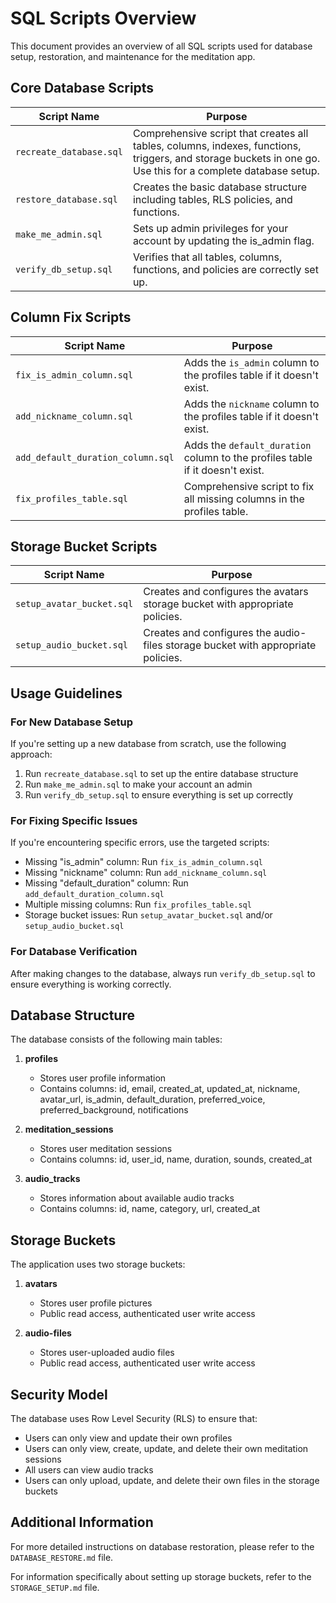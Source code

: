 # SQL Scripts Overview

This document provides an overview of all SQL scripts used for database setup, restoration, and maintenance for the meditation app.

## Core Database Scripts

| Script Name | Purpose |
|-------------|---------|
| `recreate_database.sql` | Comprehensive script that creates all tables, columns, indexes, functions, triggers, and storage buckets in one go. Use this for a complete database setup. |
| `restore_database.sql` | Creates the basic database structure including tables, RLS policies, and functions. |
| `make_me_admin.sql` | Sets up admin privileges for your account by updating the is_admin flag. |
| `verify_db_setup.sql` | Verifies that all tables, columns, functions, and policies are correctly set up. |

## Column Fix Scripts

| Script Name | Purpose |
|-------------|---------|
| `fix_is_admin_column.sql` | Adds the `is_admin` column to the profiles table if it doesn't exist. |
| `add_nickname_column.sql` | Adds the `nickname` column to the profiles table if it doesn't exist. |
| `add_default_duration_column.sql` | Adds the `default_duration` column to the profiles table if it doesn't exist. |
| `fix_profiles_table.sql` | Comprehensive script to fix all missing columns in the profiles table. |

## Storage Bucket Scripts

| Script Name | Purpose |
|-------------|---------|
| `setup_avatar_bucket.sql` | Creates and configures the avatars storage bucket with appropriate policies. |
| `setup_audio_bucket.sql` | Creates and configures the audio-files storage bucket with appropriate policies. |

## Usage Guidelines

### For New Database Setup

If you're setting up a new database from scratch, use the following approach:

1. Run `recreate_database.sql` to set up the entire database structure
2. Run `make_me_admin.sql` to make your account an admin
3. Run `verify_db_setup.sql` to ensure everything is set up correctly

### For Fixing Specific Issues

If you're encountering specific errors, use the targeted scripts:

- Missing "is_admin" column: Run `fix_is_admin_column.sql`
- Missing "nickname" column: Run `add_nickname_column.sql`
- Missing "default_duration" column: Run `add_default_duration_column.sql`
- Multiple missing columns: Run `fix_profiles_table.sql`
- Storage bucket issues: Run `setup_avatar_bucket.sql` and/or `setup_audio_bucket.sql`

### For Database Verification

After making changes to the database, always run `verify_db_setup.sql` to ensure everything is working correctly.

## Database Structure

The database consists of the following main tables:

1. **profiles**
   - Stores user profile information
   - Contains columns: id, email, created_at, updated_at, nickname, avatar_url, is_admin, default_duration, preferred_voice, preferred_background, notifications

2. **meditation_sessions**
   - Stores user meditation sessions
   - Contains columns: id, user_id, name, duration, sounds, created_at

3. **audio_tracks**
   - Stores information about available audio tracks
   - Contains columns: id, name, category, url, created_at

## Storage Buckets

The application uses two storage buckets:

1. **avatars**
   - Stores user profile pictures
   - Public read access, authenticated user write access

2. **audio-files**
   - Stores user-uploaded audio files
   - Public read access, authenticated user write access

## Security Model

The database uses Row Level Security (RLS) to ensure that:

- Users can only view and update their own profiles
- Users can only view, create, update, and delete their own meditation sessions
- All users can view audio tracks
- Users can only upload, update, and delete their own files in the storage buckets

## Additional Information

For more detailed instructions on database restoration, please refer to the `DATABASE_RESTORE.md` file.

For information specifically about setting up storage buckets, refer to the `STORAGE_SETUP.md` file. 